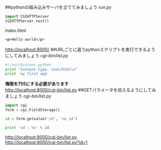 ##pythonの組み込みサーバを立ててみましょう
*run.py*
```Python
import CGIHTTPServer
CGIHTTPServer.test()
```

*index.html*
```HTML
<p>Hello world</p>
```
[http://localhost:8000/](http://localhost:8000/)
##URLごとに違うpythonスクリプトを実行できるようにしてみましょう
*cgi-bin/list.py*
```Python
#!/usr/bin/env python
print "Content-type: text/html\n"
print 'my first app'
```
**権限を755にする必要があります**  
[http://localhost:8000/cgi-bin/list.py](http://localhost:8000/cgi-bin/list.py)
##GETパラメータを拾えるようにしてみましょう
*cgi-bin/list.py*
```Python
import cgi
form = cgi.FieldStorage()

id = form.getvalue('id', 'no id')

print 'id : %s' % id
```
[http://localhost:8000/cgi-bin/list.py](http://localhost:8000/cgi-bin/list.py)  
[http://localhost:8000/cgi-bin/list.py?id=1](http://localhost:8000/cgi-bin/list.py?id=1)
